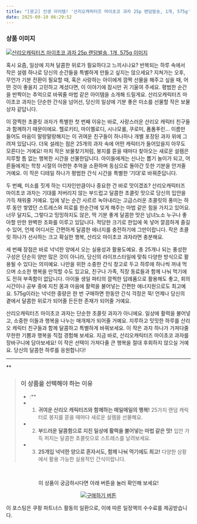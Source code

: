 ```yaml
---
title: "[광고] 인생 아이템! '산리오캐릭터즈 마이초코 과자 25p 랜덤발송, 1개, 575g'을(를) 만나보세요."
date: 2025-09-10 06:29:52
---
```

### 상품 이미지
[![산리오캐릭터즈 마이초코 과자 25p 랜덤발송, 1개, 575g 이미지](https://ads-partners.coupang.com/image1/cgHRWjbls4wajX9icjUGq2D7n-deo_Dk7WGP-lcgXz7VTnYsiUUIqyFcTLJNF_hCg6-jNrf_68gf4zipHKOUZ8Nl5h59aWUU8Mxvae0q2bAxQcqej8Tg8vrhbb0w3SyJZxMmHtCtYfQNbvboGtCopuxzvkFaDWpB-JiHLOff7ewkqKAuGei2ZN2B19QbgpYtGiJQoeeRxxaNd9HtXYaZKiHCVA316eQ9EvMO2nNmT5UCFuaqpO19aOwSjJUJnlwP8gSXTpG4B_akvKahUuGKXVlVUmDmma7ZLiYm)](https://link.coupang.com/re/AFFSDP?lptag=AF8916626&pageKey=8673166730&itemId=25176923009&vendorItemId=92055014343&traceid=V0-153-da4809ac1fcd7f42&clickBeacon=83eff480-8e0f-11f0-b56b-aa1221ba7ac5%7E3&requestid=20250910152933751206112161&token=31850C%7CMIXED)

혹시 요즘, 일상에 지쳐 달콤한 위로가 필요하다고 느끼시나요? 반복되는 하루 속에서 작은 설렘 하나로 당신의 순간들을 특별하게 만들고 싶지는 않으세요? 지쳐가는 오후, 무언가 기분 전환이 필요할 때, 혹은 사랑하는 아이에게 깜짝 선물을 해주고 싶을 때, 어떤 것이 좋을지 고민하고 계셨다면, 이 이야기에 잠시만 귀 기울여 주세요. 평범한 순간을 반짝이는 추억으로 바꿔줄 마법 같은 아이템을 소개해 드릴게요. 산리오캐릭터즈 마이초코 과자는 단순한 간식을 넘어선, 당신의 일상에 기분 좋은 미소를 선물할 작은 보물상자 같답니다.

이 깜찍한 초콜릿 과자가 특별한 첫 번째 이유는 바로, 사랑스러운 산리오 캐릭터 친구들과 함께하기 때문이에요. 헬로키티, 마이멜로디, 시나모롤, 쿠로미, 폼폼푸린… 이름만 들어도 마음이 말랑말랑해지는 이 귀여운 친구들이 하나하나 개별 포장된 과자 위에 그려져 있답니다. 더욱 설레는 점은 25개의 과자 속에 어떤 캐릭터가 들어있을지 아무도 모른다는 거예요! 마치 작은 보물찾기처럼, 봉지를 뜯을 때마다 찾아오는 새로운 설렘은 지루할 틈 없는 행복한 시간을 선물한답니다. 아이들에게는 신나는 뽑기 놀이가 되고, 어른들에게는 학창 시절의 아련한 추억을 소환하며 동심으로 돌아간 듯한 기분을 안겨줄 거예요. 이 작은 디테일 하나가 평범한 간식 시간을 특별한 ‘기대’로 바꿔준답니다.

두 번째, 미소를 짓게 하는 디자인만큼이나 중요한 건 바로 맛이겠죠? 산리오캐릭터즈 마이초코 과자는 기대를 저버리지 않는 부드럽고 달콤한 초콜릿 맛으로 당신의 입안을 가득 채워줄 거예요. 입에 넣는 순간 사르르 녹아내리는 고급스러운 초콜릿의 풍미는 하루 동안 쌓였던 스트레스와 피로를 한순간에 잊게 해주는 마법 같은 힘을 가지고 있어요. 너무 달지도, 그렇다고 밍밍하지도 않은, 딱 기분 좋게 달콤한 맛은 남녀노소 누구나 좋아할 만한 완벽한 조화를 이루고 있답니다. 적당한 크기로 한입에 쏙 넣어 깔끔하게 즐길 수 있어, 언제 어디서든 간편하게 달콤한 에너지를 충전하기에 그만이랍니다. 작은 초콜릿 하나가 선사하는 크고 확실한 행복, 산리오 마이초코 과자라면 충분해요.

세 번째 장점은 바로 넉넉한 양에서 오는 실용성과 활용도예요. 총 25개나 되는 풍성한 구성은 단순히 양만 많은 것이 아니라, 당신의 라이프스타일에 맞춰 다양한 방식으로 활용될 수 있다는 의미예요. 나만을 위한 소중한 간식 창고로 두고 하루에 하나씩 꺼내 먹으며 소소한 행복을 만끽할 수도 있고요, 친구나 가족, 직장 동료들과 함께 나눠 먹기에도 전혀 부족함이 없답니다. 아이들 생일 파티의 깜찍한 답례품으로 활용해도 좋고, 회의 시간이나 공부 중에 지친 몸과 마음에 활력을 불어넣는 간편한 에너지원으로도 최고예요. 575g이라는 넉넉한 중량은 한 번 구매하면 한동안 간식 걱정은 뚝! 언제나 당신의 곁에서 달콤한 위로가 되어줄 든든한 존재가 되어줄 거예요.

산리오캐릭터즈 마이초코 과자는 단순한 초콜릿 과자가 아니에요. 일상에 활력을 불어넣고, 소중한 이들과 행복을 나누는 매개체가 되어줄 거예요. 지루하고 밋밋한 하루를 산리오 캐릭터 친구들과 함께 달콤하고 특별하게 바꿔보세요. 이 작은 과자 하나가 가져다줄 무한한 기쁨과 행복을 직접 경험해 보세요. 지금 바로, 산리오캐릭터즈 마이초코 과자를 장바구니에 담아보세요! 이 작은 선택이 가져다줄 큰 행복을 절대 후회하지 않으실 거예요. 당신의 달콤한 하루를 응원합니다!

---

**


> ### 이 상품을 선택해야 하는 이유
> - :**
> - 1.  **귀여운 산리오 캐릭터즈와 함께하는 매일매일의 행복!** 25가지 랜덤 캐릭터로 봉지를 뜯을 때마다 새로운 설렘을 선물해요.
> - 2.  **부드러운 달콤함으로 지친 일상에 활력을 불어넣는 마법 같은 맛!** 입안 가득 퍼지는 달콤한 초콜릿으로 스트레스를 날려보세요.
> - 3.  **25개입 넉넉한 양으로 혼자서도, 함께 나눠 먹기에도 최고!** 다양한 상황에서 활용 가능한 실용적인 간식이랍니다.


<br>

<div align="center">
  <p>이 상품이 궁금하시다면 아래 버튼을 눌러 확인해 보세요!</p>
  <a href="https://link.coupang.com/re/AFFSDP?lptag=AF8916626&pageKey=8673166730&itemId=25176923009&vendorItemId=92055014343&traceid=V0-153-da4809ac1fcd7f42&clickBeacon=83eff480-8e0f-11f0-b56b-aa1221ba7ac5%7E3&requestid=20250910152933751206112161&token=31850C%7CMIXED" target="_blank">
    <img src="https://img.shields.io/badge/지금 바로 구매하기-FF5722?style=for-the-badge&logo=coupa&logoColor=white" alt="구매하기 버튼">
  </a>
</div>

이 포스팅은 쿠팡 파트너스 활동의 일환으로, 이에 따른 일정액의 수수료를 제공받습니다.
